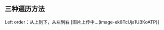 ## 三种遍历方法
Left order：从上到下，从左到右
[图片上传中...(image-ek8TcUja1UBKoATP)]
<!--stackedit_data:
eyJoaXN0b3J5IjpbLTE0MjY0MTAwMDldfQ==
-->